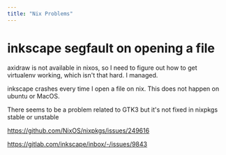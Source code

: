 ```yaml
---
title: "Nix Problems"
---
```



# inkscape segfault on opening a file

axidraw is not available in nixos, so I need to figure out how to get virtualenv working, which
isn't that hard. I managed.

inkscape crashes every time I open a file on nix. This does not happen on ubuntu or MacOS.

There seems to be a problem related to GTK3 but it's not fixed in nixpkgs stable or unstable

https://github.com/NixOS/nixpkgs/issues/249616

https://gitlab.com/inkscape/inbox/-/issues/9843
